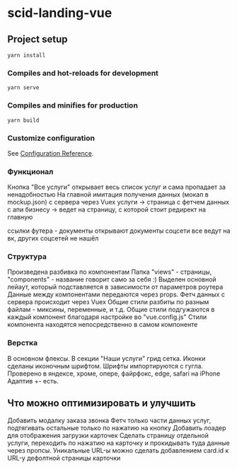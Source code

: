 # scid-landing-vue

## Project setup
```
yarn install
```

### Compiles and hot-reloads for development
```
yarn serve
```

### Compiles and minifies for production
```
yarn build
```

### Customize configuration
See [Configuration Reference](https://cli.vuejs.org/config/).

### Функционал
Кнопка "Все услуги" открывает весь список услуг и сама пропадает за ненадобностью
На главной имитация получения данных (мокап в mockup.json) с сервера через Vuex
услуги -> страница с фетчем данных с апи
бизнесу -> ведет на страницу, с которой стоит редирект на главную

ссылки футера - документы открывают документы
соцсети все ведут на вк, других соцсетей не нашёл
<!-- форма отправляет email на фейковый апи через POST запрос и выводит алерт что успешно отправилось -->

### Структура
Произведена разбивка по компонентам
Папка "views" - страницы, "components" - название говорит само за себя :)
Выделен основной лейаут, который подставляется в зависимости от параметров роутера
Данные между компонентами передаются через props.
Фетч данных с сервера происходит через Vuex
Общие стили разбиты по разным файлам - миксины, переменные, и т.д.
Общие стили подгужаются в каждый компонент благодаря настройке во "vue.config.js"
Стили компонента находятся непосредственно в самом компоненте


### Верстка

В основном флексы.
В секции "Наши услуги" грид сетка.
Иконки сделаны иконочным шрифтом.
Шрифты импортируются с гугла.
Проверено в яндексе, хроме, опере, файрфокс, edge, safari на iPhone
Адаптив +- есть.

## Что можно оптимизировать и улучшить
Добавить модалку заказа звонка
Фетч только части данных услуг, подтягивать остальные только по нажатию на кнопку
Добавить лоадер для отображения загрузки карточек
Сделать страницу отдельной услуги, переходить по нажатию на карточку и прокидывать туда данные через пропсы.
Уникальные URL-ы можно сделать добавлением card.id к URL-у дефолтной страницы карточки
